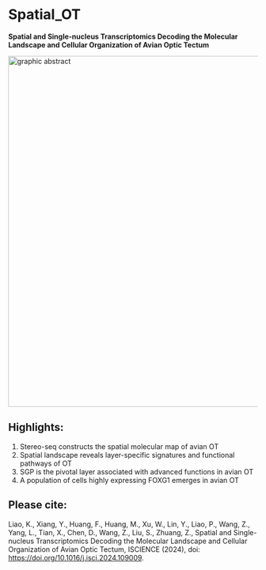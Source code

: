 # Spatial_OT
**Spatial and Single-nucleus Transcriptomics Decoding the Molecular Landscape and Cellular Organization of Avian Optic Tectum**

<!-- ![image](https://github.com/Coleliao/Spatial_OT/assets/94962701/f2608805-c400-44e7-a0ea-1f9a4f1583d9) -->

<img src="https://github.com/Coleliao/Spatial_OT/assets/94962701/f2608805-c400-44e7-a0ea-1f9a4f1583d9" alt='graphic abstract' width="620" height="710">

## Highlights:
1.	Stereo-seq constructs the spatial molecular map of avian OT
2.	Spatial landscape reveals layer-specific signatures and functional pathways of OT
3.	SGP is the pivotal layer associated with advanced functions in avian OT
4.	A population of cells highly expressing FOXG1 emerges in avian OT

## Please cite:
Liao, K., Xiang, Y., Huang, F., Huang, M., Xu, W., Lin, Y., Liao, P., Wang, Z., Yang, L., Tian, X., Chen, D., Wang, Z., Liu, S., Zhuang, Z., Spatial and Single-nucleus Transcriptomics Decoding the Molecular Landscape and Cellular Organization of Avian Optic Tectum, ISCIENCE (2024), doi: https://doi.org/10.1016/j.isci.2024.109009.
